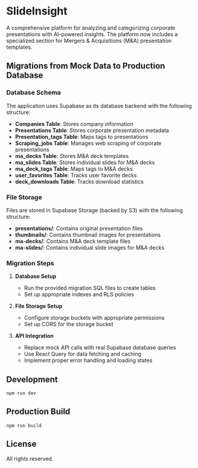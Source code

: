 # SlideInsight

A comprehensive platform for analyzing and categorizing corporate presentations with AI-powered insights. The platform now includes a specialized section for Mergers & Acquisitions (M&A) presentation templates.

## Migrations from Mock Data to Production Database

### Database Schema

The application uses Supabase as its database backend with the following structure:

- **Companies Table**: Stores company information
- **Presentations Table**: Stores corporate presentation metadata
- **Presentation_tags Table**: Maps tags to presentations
- **Scraping_jobs Table**: Manages web scraping of corporate presentations
- **ma_decks Table**: Stores M&A deck templates
- **ma_slides Table**: Stores individual slides for M&A decks
- **ma_deck_tags Table**: Maps tags to M&A decks
- **user_favorites Table**: Tracks user favorite decks
- **deck_downloads Table**: Tracks download statistics

### File Storage

Files are stored in Supabase Storage (backed by S3) with the following structure:

- **presentations/**: Contains original presentation files
- **thumbnails/**: Contains thumbnail images for presentations
- **ma-decks/**: Contains M&A deck template files
- **ma-slides/**: Contains individual slide images for M&A decks

### Migration Steps

1. **Database Setup**
   - Run the provided migration SQL files to create tables
   - Set up appropriate indexes and RLS policies

2. **File Storage Setup**
   - Configure storage buckets with appropriate permissions
   - Set up CORS for the storage bucket

3. **API Integration**
   - Replace mock API calls with real Supabase database queries
   - Use React Query for data fetching and caching
   - Implement proper error handling and loading states

## Development

```
npm run dev
```

## Production Build

```
npm run build
```

## License

All rights reserved.